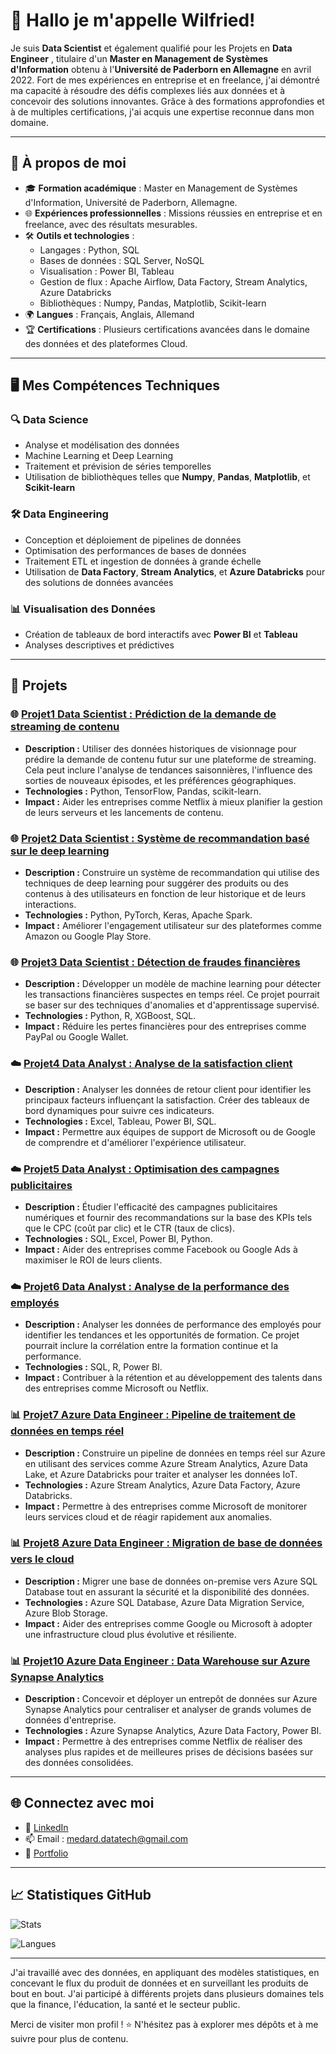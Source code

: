# 👋 Hallo je m'appelle Wilfried!
 

Je suis **Data Scientist** et également qualifié pour les Projets en **Data Engineer** , titulaire d'un **Master en Management de Systèmes d'Information** obtenu à l'**Université de Paderborn en Allemagne** en avril 2022. Fort de mes expériences en entreprise et en freelance, j'ai démontré ma capacité à résoudre des défis complexes liés aux données et à concevoir des solutions innovantes. Grâce à des formations approfondies et à de multiples certifications, j'ai acquis une expertise reconnue dans mon domaine.

---

## 🌟 À propos de moi
- 🎓 **Formation académique** : Master en Management de Systèmes d'Information, Université de Paderborn, Allemagne.
- 🌐 **Expériences professionnelles** : Missions réussies en entreprise et en freelance, avec des résultats mesurables.
- 🛠️ **Outils et technologies** :
  - Langages : Python, SQL
  - Bases de données : SQL Server, NoSQL
  - Visualisation : Power BI, Tableau
  - Gestion de flux : Apache Airflow, Data Factory, Stream Analytics, Azure Databricks
  - Bibliothèques : Numpy, Pandas, Matplotlib, Scikit-learn
- 🌍 **Langues** : Français, Anglais, Allemand
- 🏆 **Certifications** : Plusieurs certifications avancées dans le domaine des données et des plateformes Cloud.

---

## 🖥️ Mes Compétences Techniques

### 🔍 Data Science
- Analyse et modélisation des données
- Machine Learning et Deep Learning
- Traitement et prévision de séries temporelles
- Utilisation de bibliothèques telles que **Numpy**, **Pandas**, **Matplotlib**, et **Scikit-learn**

### 🛠️ Data Engineering
- Conception et déploiement de pipelines de données
- Optimisation des performances de bases de données
- Traitement ETL et ingestion de données à grande échelle
- Utilisation de **Data Factory**, **Stream Analytics**, et **Azure Databricks** pour des solutions de données avancées

### 📊 Visualisation des Données
- Création de tableaux de bord interactifs avec **Power BI** et **Tableau**
- Analyses descriptives et prédictives

---

## 📂 Projets

### 🌐 [Projet1 Data Scientist : Prédiction de la demande de streaming de contenu](https://github.com/username/project1)

  - **Description :** Utiliser des données historiques de visionnage pour prédire la demande de contenu futur sur une plateforme de streaming. Cela peut inclure l'analyse de tendances saisonnières, l'influence des sorties de nouveaux épisodes, et les préférences géographiques.
  - **Technologies :** Python, TensorFlow, Pandas, scikit-learn.
  - **Impact :** Aider les entreprises comme Netflix à mieux planifier la gestion de leurs serveurs et les lancements de contenu.

### 🌐 [Projet2 Data Scientist : Système de recommandation basé sur le deep learning](https://github.com/username/project2)

  - **Description :** Construire un système de recommandation qui utilise des techniques de deep learning pour suggérer des produits ou des contenus à des utilisateurs en fonction de leur historique et de leurs interactions.
  - **Technologies :** Python, PyTorch, Keras, Apache Spark.
  - **Impact :** Améliorer l'engagement utilisateur sur des plateformes comme Amazon ou Google Play Store.

### 🌐 [Projet3 Data Scientist : Détection de fraudes financières](https://github.com/username/project3)

  - **Description :** Développer un modèle de machine learning pour détecter les transactions financières suspectes en temps réel. Ce projet pourrait se baser sur des techniques d'anomalies et d'apprentissage supervisé.
  - **Technologies :** Python, R, XGBoost, SQL.
  - **Impact :** Réduire les pertes financières pour des entreprises comme PayPal ou Google Wallet.



### ☁️ [Projet4 Data Analyst : Analyse de la satisfaction client](https://github.com/username/project4)
  - **Description :** Analyser les données de retour client pour identifier les principaux facteurs influençant la satisfaction. Créer des tableaux de bord dynamiques pour suivre ces indicateurs.
  - **Technologies :** Excel, Tableau, Power BI, SQL.
  - **Impact :** Permettre aux équipes de support de Microsoft ou de Google de comprendre et d'améliorer l'expérience utilisateur.

### ☁️ [Projet5 Data Analyst : Optimisation des campagnes publicitaires](https://github.com/username/project5)
  - **Description :** Étudier l'efficacité des campagnes publicitaires numériques et fournir des recommandations sur la base des KPIs tels que le CPC (coût par clic) et le CTR (taux de clics).
  - **Technologies :** SQL, Excel, Power BI, Python.
  - **Impact :** Aider des entreprises comme Facebook ou Google Ads à maximiser le ROI de leurs clients.

### ☁️ [Projet6 Data Analyst : Analyse de la performance des employés](https://github.com/username/project6)
  - **Description :** Analyser les données de performance des employés pour identifier les tendances et les opportunités de formation. Ce projet pourrait inclure la corrélation entre la formation continue et la performance.
  - **Technologies :** SQL, R, Power BI.
  - **Impact :** Contribuer à la rétention et au développement des talents dans des entreprises comme Microsoft ou Netflix.

### 📊 [Projet7 Azure Data Engineer : Pipeline de traitement de données en temps réel ](https://github.com/username/project7)
  - **Description :** Construire un pipeline de données en temps réel sur Azure en utilisant des services comme Azure Stream Analytics, Azure Data Lake, et Azure Databricks pour traiter et analyser les données IoT.
  - **Technologies :** Azure Stream Analytics, Azure Data Factory, Azure Databricks.
  - **Impact :** Permettre à des entreprises comme Microsoft de monitorer leurs services cloud et de réagir rapidement aux anomalies.

### 📊 [Projet8 Azure Data Engineer : Migration de base de données vers le cloud ](https://github.com/username/project8)
  - **Description :** Migrer une base de données on-premise vers Azure SQL Database tout en assurant la sécurité et la disponibilité des données.
  - **Technologies :** Azure SQL Database, Azure Data Migration Service, Azure Blob Storage.
  - **Impact :** Aider des entreprises comme Google ou Microsoft à adopter une infrastructure cloud plus évolutive et résiliente.

### 📊 [Projet10 Azure Data Engineer : Data Warehouse sur Azure Synapse Analytics](https://github.com/username/project10)
  - **Description :** Concevoir et déployer un entrepôt de données sur Azure Synapse Analytics pour centraliser et analyser de grands volumes de données d'entreprise.
  - **Technologies :** Azure Synapse Analytics, Azure Data Factory, Power BI.
  - **Impact :** Permettre à des entreprises comme Netflix de réaliser des analyses plus rapides et de meilleures prises de décisions basées sur des données consolidées.

---

## 🌐 Connectez avec moi
- 💼 [LinkedIn](https://www.linkedin.com/in/wilfried-agbamate-a4050a283/)
- 📫 Email : medard.datatech@gmail.com
- 🌟 [Portfolio](https://your-portfolio-link.com)

---

## 📈 Statistiques GitHub
![Stats](https://github-readme-stats.vercel.app/api?username=MedwillTech&show_icons=true&theme=radical)  

![Langues](https://github-readme-stats.vercel.app/api/top-langs/?username=MedwillTech&layout=compact&theme=radical)

---



J'ai travaillé avec des données, en appliquant des modèles statistiques, en concevant le flux du produit de données et en surveillant les produits de bout en bout. J'ai participé à différents projets dans plusieurs domaines tels que la finance, l'éducation, la santé et le secteur public.

Merci de visiter mon profil ! ⭐ N'hésitez pas à explorer mes dépôts et à me suivre pour plus de contenu.
